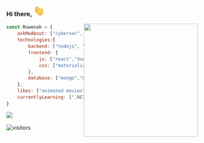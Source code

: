 ### Hi there, <img src="https://raw.githubusercontent.com/RowenahWambui/RowenahWambui/master/hi.gif" width="30px"/>

<img align="right" src="https://i.imgur.com/w4pKOQi.jpg" width="300px" height="300px" />
<!--<p>My name is Rowenah Wambui,a web developer. Currently learning .NET when I get the time😄. Also, working on react projects. Curious about information security and enjoy ctfs and a huge fan of animated movies.</p> -->

```javascript
const Rowenah = {
    askMeAbout: ["cybersec", "web dev", "IoT"],
    technologies:{
        backend: ["nodejs", "express","php","java","Laravel"],
        frontend: {
            js: ["react","Vue"],
            css: ["materialize", "bootstrap"]
        },
        database: ["mongo","mySql","postgres"],
    },
    likes: ["animated movies","ctfs"],
    currentlyLearning: [".NET Core", "Python"]
}
```
<!--### Skills & Languages -->
 <img src="https://github-readme-stats.vercel.app/api/top-langs/?username=RowenahWambui&show_icons=true&line_height=27&count_private=true&title_color=ffffff&text_color=c9cacc&icon_color=2bbc8a&bg_color=1d1f21" />
 
   ![visitors](https://visitor-badge.glitch.me/badge?page_id=RowenahWambui.visitor-badge)
